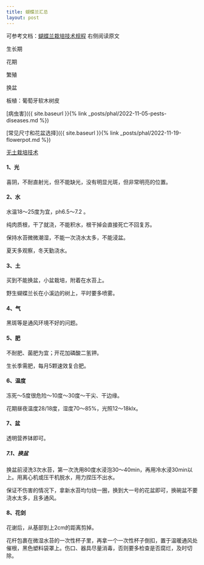 ```yaml
---
title: 蝴蝶兰汇总
layout: post
---
```


可参考文档：[蝴蝶兰栽培技术规程](https://std.samr.gov.cn/gb/search/gbDetailed?id=71F772D7E35AD3A7E05397BE0A0AB82A) 右侧阅读原文

生长期

花期

繁殖

换盆

板植：葡萄牙软木树皮

[病虫害]({{ site.baseurl }}{% link _posts/phal/2022-11-05-pests-diseases.md %})

[常见尺寸和花盆选择]({{ site.baseurl }}{% link _posts/phal/2022-11-19-flowerpot.md %})

[无土栽培技术](https://www.bilibili.com/video/BV1cx411z7ry/?spm_id_from=333.337.search-card.all.click&vd_source=6e4a298c0fc9aaa87778d006c063c38a)



#### 1、光

喜阴，不耐直射光，但不能缺光，没有明显光斑，但非常明亮的位置。

#### 2、水

水温18～25度为宜，ph6.5～7.2 。

纯肉质根，干了就浇，不能积水，根干掉会直接死亡不回复苏。

保持水苔微微潮湿，不能一次浇水太多，不能浸盆。

夏天多观察，冬天勤浇水。

#### 3、土

买到不能换盆，小盆栽培，附着在水苔上。

野生蝴蝶兰长在小溪边的树上，平时要多喷雾。

#### 4、气

黑斑等是通风环境不好的问题。

#### 5、肥

不耐肥、菌肥为宜；开花加磷酸二氢钾。

生长季需肥，每月5颗速效复合肥。

#### 6、温度

冻死～5度很危险～10度～30度～干尖、干边缘。

花期昼夜温度28/18度，湿度70～85%，光照12～18klx。

#### 7、盆

透明营养钵即可。

##### 7.1、换盆

换盆前浸洗3次水苔，第一次洗用80度水浸泡30～40min，再用冷水浸30min以上。用离心机或压干机脱水，用力捏压不出水。

保证不伤害的情况下，拿新水苔均匀绕一圈，换到大一号的花盆即可，换碗盆不要浇水太多，且多通风。

#### 8、花剑

花谢后，从基部到上2cm的距离剪掉。

花杆包裹在微湿水苔的一次性杯子里，再拿一个一次性杯子倒扣，置于温暖通风处催根，黑色塑料袋罩上。伤口、器具尽量消毒，否则要多检查是否腐烂，及时切除。

